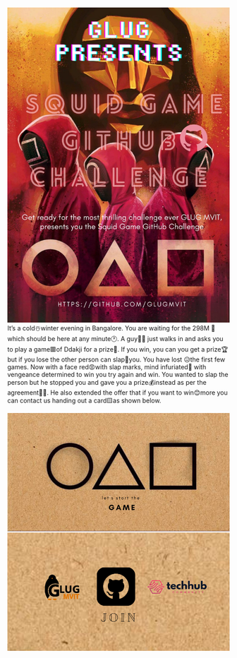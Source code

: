 <br/>![poster](https://github.com/shreyan55/assets/blob/main/WhatsApp%20Image%202022-01-22%20at%2014.02.04.jpeg)<br/>
It’s a cold☃️winter evening in Bangalore.
You are waiting for the 298M 🚏 which should be here at any minute🕐.
A guy👨‍💼 just walks in and asks you to play a game🟥of Ddakji for a prize🎁.
If you win, you can you get a prize🏆 but if you lose the other person can slap👋you. You have lost 😥the first few games. Now with a face red😡with slap marks, mind infuriated🤯 with vengeance determined to win you try again and win.
You wanted to slap the person but he stopped you and gave you a prize💰instead as per the agreement🤝🏼. He also extended the offer that if you want to win😊more you can contact us handing out a card🟨as shown below.

![Challenge card1](https://github.com/shreyan55/assets/blob/main/1.png)
[![Registration](https://github.com/shreyan55/assets/blob/main/2.png)](https://forms.gle/CpaDHYTSViwzVuxc9)
